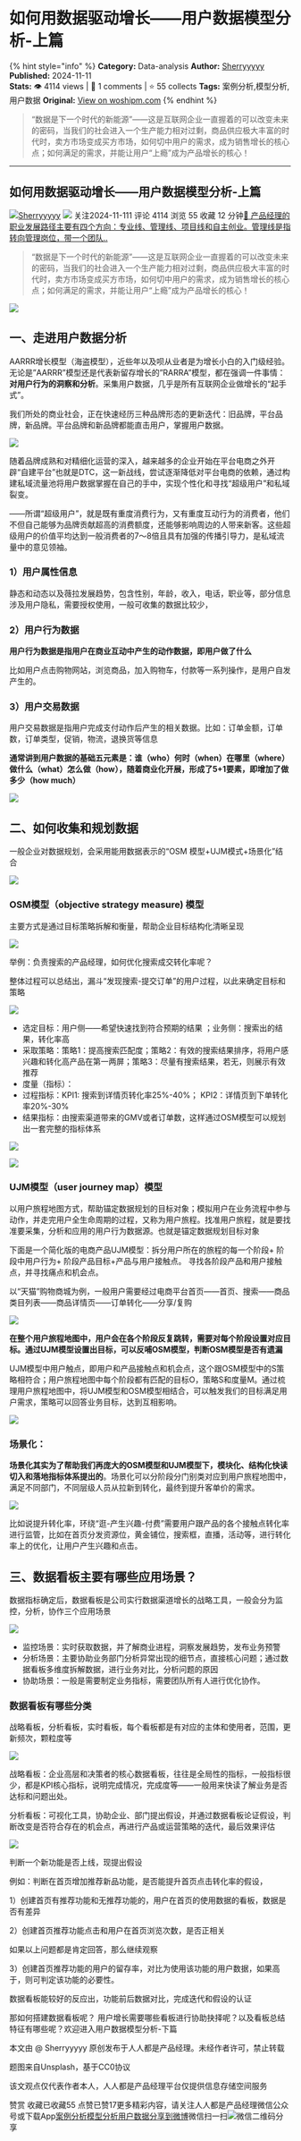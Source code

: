 # 如何用数据驱动增长——用户数据模型分析-上篇
{% hint style="info" %}
**Category:** Data-analysis
**Author:** [Sherryyyyy](https://www.woshipm.com/u/802591)
**Published:** 2024-11-11  
**Stats:** 👁️ 4114 views | 💬 1 comments | ⭐ 55 collects
**Tags:** 案例分析,模型分析,用户数据
**Original:** [View on woshipm.com](https://www.woshipm.com/data-analysis/6136744.html)
{% endhint %}
> “数据是下一个时代的新能源”——这是互联网企业一直握着的可以改变未来的密码，当我们的社会进入一个生产能力相对过剩，商品供应极大丰富的时代时，卖方市场变成买方市场，如何切中用户的需求，成为销售增长的核心点；如何满足的需求，并能让用户“上瘾”成为产品增长的核心！

---

## 如何用数据驱动增长——用户数据模型分析-上篇

[![](https://static.woshipm.com/view/woshipm_api_def_20241031101713_7568.png?imageView2/1/w/72/h/72/q/100)](https://www.woshipm.com/u/802591)[Sherryyyyy](https://www.woshipm.com/u/802591) ![](https://static.woshipm.com/tag/1101_1@2x.png) 关注2024-11-111 评论 4114 浏览 55 收藏 12 分钟[🔗 产品经理的职业发展路径主要有四个方向：专业线、管理线、项目线和自主创业。管理线是指转向管理岗位，带一个团队..](https://ke.qidianla.com/courses/90pm)

> “数据是下一个时代的新能源”——这是互联网企业一直握着的可以改变未来的密码，当我们的社会进入一个生产能力相对过剩，商品供应极大丰富的时代时，卖方市场变成买方市场，如何切中用户的需求，成为销售增长的核心点；如何满足的需求，并能让用户“上瘾”成为产品增长的核心！

![](https://image.woshipm.com/2023/04/14/a1997136-da9e-11ed-aee8-00163e0b5ff3.png)

## 一、走进用户数据分析

AARRR增长模型（海盗模型），近些年以及呗从业者是为增长小白的入门级经验。无论是”AARRR”模型还是代表新留存增长的”RARRA”模型，都在强调一件事情：**对用户行为的洞察和分析**。采集用户数据，几乎是所有互联网企业做增长的“起手式”。

我们所处的商业社会，正在快速经历三种品牌形态的更新迭代：旧品牌，平台品牌，新品牌。平台品牌和新品牌都能直击用户，掌握用户数据。

![](https://image.woshipm.com/2024/11/07/a34bf918-9cbc-11ef-baf4-00163e0b5ff3.png)

随着品牌成熟和对精细化运营的深入，越来越多的企业开始在平台电商之外开辟“自建平台”也就是DTC，这一新战线，尝试逐渐降低对平台电商的依赖，通过构建私域流量池将用户数据掌握在自己的手中，实现个性化和寻找“超级用户”和私域裂变。

——所谓“超级用户”，就是既有重度消费行为，又有重度互动行为的消费者，他们不但自己能够为品牌贡献超高的消费额度，还能够影响周边的人带来新客。这些超级用户的价值平均达到一般消费者的7～8倍且具有加强的传播引导力，是私域流量中的意见领袖。

### 1）用户属性信息

静态和动态以及薇拉发展趋势，包含性别，年龄，收入，电话，职业等，部分信息涉及用户隐私，需要授权使用，一般可收集的数据比较少，

### 2）用户行为数据

**用户行为数据是指用户在商业互动中产生的动作数据，即用户做了什么**

比如用户点击购物网站，浏览商品，加入购物车，付款等一系列操作，是用户自发产生的。

### 3）用户交易数据

用户交易数据是指用户完成支付动作后产生的相关数据。比如：订单金额，订单数，订单类型，促销，物流，退换货等信息

**通常讲到用户数据的基础五元素是：谁（who）何时（when）在哪里（where） 做什么（what）怎么做（how），随着商业化开展，形成了5+1要素，即增加了做多少（how much）**

![](https://image.woshipm.com/2024/11/10/7dbc32ee-9f37-11ef-8c74-00163e0b5ff3.jpg)

## 二、如何收集和规划数据

一般企业对数据规划，会采用能用数据表示的“OSM 模型+UJM模式+场景化”结合

![](https://image.woshipm.com/2024/11/10/d7e37b50-9f24-11ef-baf4-00163e0b5ff3.jpg)

### OSM模型（objective strategy measure) 模型

主要方式是通过目标策略拆解和衡量，帮助企业目标结构化清晰呈现

![](https://image.woshipm.com/2024/11/10/90e91070-9f29-11ef-baf4-00163e0b5ff3.png)

举例：负责搜索的产品经理，如何优化搜索成交转化率呢？

整体过程可以总结出，漏斗“发现搜索-提交订单”的用户过程，以此来确定目标和策略

![](https://image.woshipm.com/2024/11/10/e2a5e7f0-9f27-11ef-84c2-00163e0b5ff3.jpg)

*   选定目标：用户侧——希望快速找到符合预期的结果 ；业务侧：搜索出的结果，转化率高
*   采取策略：策略1：提高搜索匹配度；策略2：有效的搜索结果排序，将用户感兴趣和转化高产品在第一两屏；策略3：尽量有搜索结果，若无，则展示有效推荐
*   度量（指标）：
*   过程指标：KPI1: 搜索到详情页转化率25%-40%； KPI2：详情页到下单转化率20%-30%
*   结果指标：由搜索渠道带来的GMV或者订单数，这样通过OSM模型可以规划出一套完整的指标体系

![](https://image.woshipm.com/2024/11/10/376d2ca8-9f28-11ef-84c2-00163e0b5ff3.jpg)

![](https://image.woshipm.com/2024/11/10/6879b636-9f28-11ef-9e12-00163e0b5ff3.jpg)

### UJM模型（user **journey** map）模型

以用户旅程地图方式，帮助锚定数据规划的目标对象；模拟用户在业务流程中参与动作，并走完用户全生命周期的过程，又称为用户旅程。找准用户旅程，就是要找准要采集，分析和应用的用户行为数据源。也就是锚定数据规划目标对象

下面是一个简化版的电商产品UJM模型：拆分用户所在的旅程的每一个阶段+ 阶段中用户行为+ 阶段产品目标+产品与用户接触点。 寻找各阶段产品和用户接触点，并寻找痛点和机会点。

以“天猫”购物商城为例，一般用户需要经过电商平台首页——首页、搜索——商品类目列表——商品详情页——订单转化——分享/复购

![](https://image.woshipm.com/2024/11/10/55c2860c-9f29-11ef-abf0-00163e0b5ff3.png)

**在整个用户旅程地图中，用户会在各个阶段反复跳转，需要对每个阶段设置对应目标。通过UJM模型设置出目标，可以反哺OSM模型，判断OSM模型是否有遗漏**

UJM模型中用户触点，即用户和产品接触点和机会点，这个跟OSM模型中的S策略相符合；用户旅程地图中每个阶段都有匹配的目标O，策略S和度量M。通过梳理用户旅程地图中，将UJM模型和OSM模型相结合，可以触发我们的目标满足用户需求，策略可以回答业务目标，达到互相影响。

![](https://image.woshipm.com/2024/11/10/6e4971d0-9f2a-11ef-84c2-00163e0b5ff3.png)

### 场景化：

**场景化其实为了帮助我们再庞大的OSM模型和UJM模型下，模块化、结构化快读切入和落地指标体系提出的**。场景化可以分阶段分门别类对应到用户旅程地图中，满足不同部门，不同层级人员从拉新到转化，最终到提升客单价的需求。

![](https://image.woshipm.com/2024/11/10/e64e0088-9f2a-11ef-84c2-00163e0b5ff3.jpg)

比如说提升转化率，环绕“逛-产生兴趣-付费”需要用户跟产品的各个接触点转化率进行监管，比如在首页分发资源位，黄金铺位，搜索框，直播，活动等，进行转化率上的优化，让用户产生兴趣和点击。

## 三、数据看板主要有哪些应用场景？

数据指标确定后，数据看板是公司实行数据渠道增长的战略工具，一般会分为监控，分析，协作三个应用场景

![](https://image.woshipm.com/2024/11/10/e258320e-9f2b-11ef-84c2-00163e0b5ff3.jpg)

*   监控场景：实时获取数据，并了解商业进程，洞察发展趋势，发布业务预警
*   分析场景：主要协助业务部门分析异常出现的细节点，直接核心问题；通过数据看板多维度拆解数据，进行业务对比，分析问题的原因
*   协助场景：一般是需要制定业务指标，需要团队所有人进行优化协作。

### 数据看板有哪些分类

战略看板，分析看板，实时看板，每个看板都是有对应的主体和使用者，范围，更新频次，颗粒度等

![](https://image.woshipm.com/2024/11/10/1a2d4bf6-9f36-11ef-abf0-00163e0b5ff3.jpg)

战略看板：企业高层和决策者的核心数据看板，往往是全局性的指标，一般指标很少，都是KPI核心指标，说明完成情况，完成度等——一般用来快读了解业务是否达标和问题出处。

分析看板：可视化工具，协助企业、部门提出假设，并通过数据看板论证假设，判断改变是否符合存在的机会点，再进行产品或运营策略的迭代，最后效果评估

![](https://image.woshipm.com/2024/11/10/a03e6c52-9f36-11ef-84c2-00163e0b5ff3.png)

判断一个新功能是否上线，现提出假设

例如：判断在首页增加推荐新品功能，是否能提升首页点击转化率的假设，

1）创建首页有推荐功能和无推荐功能的，用户在首页的使用数据的看板，数据是否有差异

2）创建首页推荐功能点击和用户在首页浏览次数，是否正相关

如果以上问题都是肯定回答，那么继续观察

3）创建首页推荐功能的用户的留存率，对比为使用该功能的用户数据，如果高于，则可判定该功能的必要性。

数据看板能较好的反应出，功能前后数据对比，完成迭代和假设的认证

那如何搭建数据看板呢？ 用户增长需要哪些看板进行协助抉择呢？以及看板总结特征有哪些呢？欢迎进入用户数据模型分析-下篇

本文由 @ Sherryyyyy 原创发布于人人都是产品经理。未经作者许可，禁止转载

题图来自Unsplash，基于CC0协议

该文观点仅代表作者本人，人人都是产品经理平台仅提供信息存储空间服务

赞赏 收藏已收藏55 点赞已赞17更多精彩内容，请关注人人都是产品经理微信公众号或下载App[案例分析](https://www.woshipm.com/tag/%e6%a1%88%e4%be%8b%e5%88%86%e6%9e%90)[模型分析](https://www.woshipm.com/tag/%e6%a8%a1%e5%9e%8b%e5%88%86%e6%9e%90)[用户数据](https://www.woshipm.com/tag/%e7%94%a8%e6%88%b7%e6%95%b0%e6%8d%ae)[分享到微博](https://service.weibo.com/share/share.php?appkey=2775287854&title=如何用数据驱动增长——用户数据模型分析-上篇&url=https://www.woshipm.com/data-analysis/6136744.html&pic=https://image.woshipm.com/2023/04/14/a1997136-da9e-11ed-aee8-00163e0b5ff3.png)微信扫一扫![微信二维码](https://api.pwmqr.com/qrcode/create/?url=https://www.woshipm.com/data-analysis/6136744.html)分享